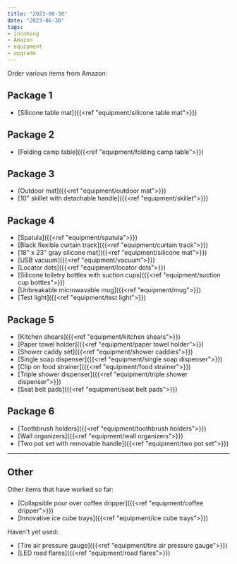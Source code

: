 ```yaml
---
title: "2023-06-30"
date: "2023-06-30"
tags:
- incoming
- Amazon
- equipment
- upgrade
---
```

Order various items from Amazon:
## Package 1
- [Silicone table mat]({{<ref "equipment/silicone table mat">}})
## Package 2
- [Folding camp table]({{<ref "equipment/folding camp table">}})
## Package 3 
- [Outdoor mat]({{<ref "equipment/outdoor mat">}})
- [10" skillet with detachable handle]({{<ref "equipment/skillet">}})
## Package 4
- [Spatula]({{<ref "equipment/spatula">}})
- [Black flexible curtain track]({{<ref "equipment/curtain track">}})
- [18" x 23" gray silicone mat]({{<ref "equipment/silicone mat">}})
- [USB vacuum]({{<ref "equipment/vacuum">}})
- [Locator dots]({{<ref "equipment/locator dots">}})
- [Silicone toiletry bottles with suction cups]({{<ref "equipment/suction cup bottles">}})
- [Unbreakable microwavable mug]({{<ref "equipment/mug">}})
- [Test light]({{<ref "equipment/test light">}})
## Package 5
- [Kitchen shears]({{<ref "equipment/kitchen shears">}})
- [Paper towel holder]({{<ref "equipment/paper towel holder">}})
- [Shower caddy set]({{<ref "equipment/shower caddies">}})
- [Single soap dispenser]({{<ref "equipment/single soap dispenser">}})
- [Clip on food strainer]({{<ref "equipment/food strainer">}})
- [Triple shower dispenser]({{<ref "equipment/triple shower dispenser">}})
- [Seat belt pads]({{<ref "equipment/seat belt pads">}})
## Package 6
- [Toothbrush holders]({{<ref "equipment/toothbrush holders">}})
- [Wall organizers]({{<ref "equipment/wall organizers">}})
- [Two pot set with removable handle]({{<ref "equipment/two pot set">}})

---

## Other

Other items that have worked so far:
- [Collapsible pour over coffee dripper]({{<ref "equipment/coffee dripper">}})
- [Innovative ice cube trays]({{<ref "equipment/ice cube trays">}})

Haven't yet used:
- [Tire air pressure gauge]({{<ref "equipment/tire air pressure gauge">}})
- [LED road flares]({{<ref "equipment/road flares">}})